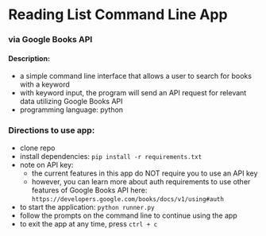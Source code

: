 # Reading List Command Line App 
### via Google Books API 

#### Description:
* a simple command line interface that allows a user to search for books with a keyword
* with keyword input, the program will send an API request for relevant data utilizing Google Books API 
* programming language: python

### Directions to use app:
* clone repo
* install dependencies: `pip install -r requirements.txt`
* note on API key:
    - the current features in this app do NOT require you to use an API key
    - however, you can learn more about auth requirements to use other features of Google Books API here: `https://developers.google.com/books/docs/v1/using#auth`
* to start the application: `python runner.py` 
* follow the prompts on the command line to continue using the app
* to exit the app at any time, press `ctrl + c`




